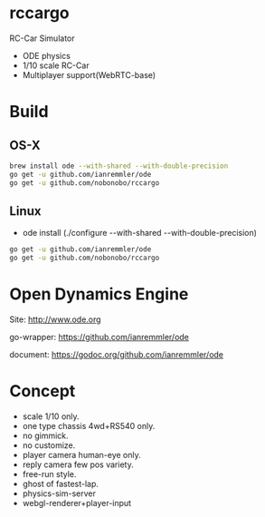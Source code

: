 # rccargo
RC-Car Simulator

- ODE physics
- 1/10 scale RC-Car
- Multiplayer support(WebRTC-base)

# Build

## OS-X

```sh
brew install ode --with-shared --with-double-precision
go get -u github.com/ianremmler/ode
go get -u github.com/nobonobo/rccargo
```

## Linux

- ode install (./configure --with-shared --with-double-precision)

```sh
go get -u github.com/ianremmler/ode
go get -u github.com/nobonobo/rccargo
```

# Open Dynamics Engine

Site:
    http://www.ode.org

go-wrapper:
    https://github.com/ianremmler/ode

document:
    https://godoc.org/github.com/ianremmler/ode

# Concept

- scale 1/10 only.
- one type chassis 4wd+RS540 only.
- no gimmick.
- no customize.
- player camera human-eye only.
- reply camera few pos variety.
- free-run style.
- ghost of fastest-lap.
- physics-sim-server
- webgl-renderer+player-input
